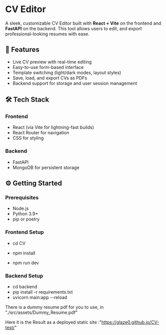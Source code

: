 #  CV Editor

A sleek, customizable CV Editor built with **React + Vite** on the frontend and **FastAPI** on the backend. This tool allows users to edit, and export professional-looking resumes with ease.

## 🚀 Features

- Live CV preview with real-time editing
- Easy-to-use form-based interface
- Template switching (light/dark modes, layout styles)
- Save, load, and export CVs as PDFs
- Backend support for storage and user session management

## 🛠️ Tech Stack

### Frontend
- React (via Vite for lightning-fast builds)
- React Router for navigation
- CSS for styling 

### Backend
- FastAPI
- MongoDB for persistent storage

## ⚙️ Getting Started

### Prerequisites

- Node.js
- Python 3.9+
- pip or poetry

### Frontend Setup

- cd CV
  
- npm install

- npm run dev


### Backend Setup

- cd backend
- pip install -r requirements.txt
- uvicorn main:app --reload

There is a dummy resume pdf for you to use, in "./src/assets/Dummy_Resume.pdf"


Here it is the Result as a deployed static site :"https://glaze0.github.io/CV-test/"
